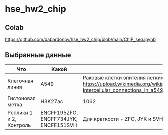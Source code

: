 # hse_hw2_chip

## Colab
https://github.com/dabardonov/hse_hw2_chip/blob/main/ChIP_seq.ipynb

## Выбранные данные 

| Что | Какой | Комментарий |
| ------------- | ------------- |--------------------|
| Клеточная линия | A549 | Раковые клетки эпителия легких 58-летнего мужчины с Кавказа https://upload.wikimedia.org/wikipedia/commons/thumb/e/e8/Intercellular_connections_in_a549_cells.jpg/450px-Intercellular_connections_in_a549_cells.jpg|
| Гистоновая метка | H3K27ac | 1062 |
| Реплики 1 и 2, Контроль | ENCFF195ZFO, ENCFF734JYK, ENCFF151SVH | Для краткости - ZFO, JYK и SVH |
